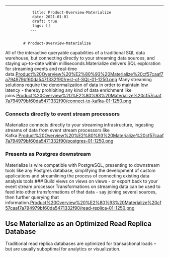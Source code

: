 ---
                title: Product-Overview-Materialize
                date: 2021-01-01    
                draft: true
                tags: []
               ---


            # Product-Overview-Materialize

All of the interactive queryable capabilities of a traditional SQL data warehouse, but connecting directly to your streaming data sources, and staying up-to-date within milliseconds.Materialize delivers SQL exploration for streaming events and real-time data.[Product%20Overview%20%E2%80%93%20Materialize%20cf57caaf7a794979bf60da5471332f90/rest-of-SQL-01-1250.png](Product%20Overview%20%E2%80%93%20Materialize%20cf57caaf7a794979bf60da5471332f90/rest-of-SQL-01-1250.png)
Many streaming solutions require the denormalization of data in order to maintain low latency - thereby prohibiting any kind of data enrichment like joins.[Product%20Overview%20%E2%80%93%20Materialize%20cf57caaf7a794979bf60da5471332f90/connect-to-kafka-01-1250.png](Product%20Overview%20%E2%80%93%20Materialize%20cf57caaf7a794979bf60da5471332f90/connect-to-kafka-01-1250.png)
### Connects directly to event stream processors
Materialize connects directly to your streaming infrastructure, ingesting streams of data from event stream processors like Kafka.[Product%20Overview%20%E2%80%93%20Materialize%20cf57caaf7a794979bf60da5471332f90/postgres-01-1250.png](Product%20Overview%20%E2%80%93%20Materialize%20cf57caaf7a794979bf60da5471332f90/postgres-01-1250.png)
### Presents as Postgres downstream
Materialize is wire compatible with PostgreSQL, presenting to downstream tools like any Postgres database, simplifying the development of custom applications and streamlining the process of connecting existing data analysis tools.### Build views on views on views - or export back to your event stream processor
Transformations on streaming data can be used to feed into other transformations of that data - say joining several sources, then further querying that information.[Product%20Overview%20%E2%80%93%20Materialize%20cf57caaf7a794979bf60da5471332f90/read-replica-01-1250.png](Product%20Overview%20%E2%80%93%20Materialize%20cf57caaf7a794979bf60da5471332f90/read-replica-01-1250.png)
## Use Materialize as an Optimized Read Replica Database
Traditional read replica databases are optimized for transactional loads – but are usually suboptimal for analytics or visualization.